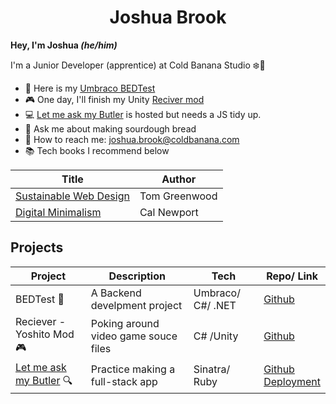 <div align="center">
<h1>Joshua Brook</h1></div>

<b>Hey, I'm Joshua <i>(he/him)</i></b>

I'm a Junior Developer (apprentice) at Cold Banana Studio :snowflake::banana:

- :page_facing_up: Here is my [Umbraco BEDTest](https://github.com/joshuabrookcb/BEDTest) 
- :video_game: One day, I'll finish my Unity [Reciver mod](https://github.com/joshuaabrookuk/7DFPS)
- :computer: [Let me ask my Butler](https://github.com/joshuaabrookuk/letmeaskmybutler) is hosted but needs a JS tidy up.
- :bread: Ask me about making sourdough bread
- :email: How to reach me: joshua.brook@coldbanana.com
- :books: Tech books I recommend below

| Title | Author |
| ----------- | ----------- |
| [Sustainable Web Design](https://abookapart.com/products/sustainable-web-design) | Tom Greenwood |
| [Digital Minimalism](https://www.calnewport.com/books/digital-minimalism/) | Cal Newport |


## Projects

| Project | Description | Tech | Repo/ Link
| ----------- | ----------- | ----------- | ----------- |
| BEDTest :page_facing_up:| A Backend develpment project | Umbraco/ C#/ .NET | [Github](https://github.com/joshuabrookcb/BEDTest)  |
| Reciever - Yoshito Mod :video_game:| Poking around video game souce files | C# /Unity | [Github](https://github.com/joshuaabrookuk/7DFPS) |
| [Let me ask my Butler](https://letmeaskmybutler.herokuapp.com/) :mag:| Practice making a full-stack app | Sinatra/ Ruby | [Github](https://github.com/joshuaabrookuk/letmeaskmybutler)<br>[Deployment](https://letmeaskmybutler.herokuapp.com/)
